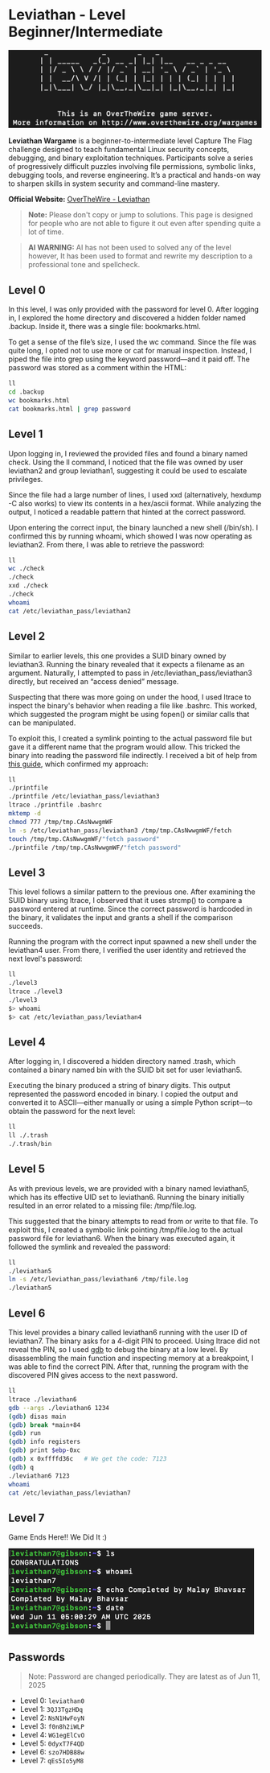 # Leviathan - Level Beginner/Intermediate

![Leviathan](../../assets/ctf/leviathan.png)

**Leviathan Wargame** is a beginner-to-intermediate level Capture The Flag challenge designed to teach fundamental Linux security concepts, debugging, and binary exploitation techniques. Participants solve a series of progressively difficult puzzles involving file permissions, symbolic links, debugging tools, and reverse engineering. It’s a practical and hands-on way to sharpen skills in system security and command-line mastery.

**Official Website:** [OverTheWire - Leviathan](https://overthewire.org/wargames/leviathan/)

> **Note:** Please don't copy or jump to solutions. This page is designed for people who are not able to figure it out even after spending quite a lot of time.

> **AI WARNING:** AI has not been used to solved any of the level however, It has been used to format and rewrite my description to a professional tone and spellcheck.

## Level 0

In this level, I was only provided with the password for level 0. After logging in, I explored the home directory and discovered a hidden folder named .backup. Inside it, there was a single file: bookmarks.html.

To get a sense of the file’s size, I used the wc command. Since the file was quite long, I opted not to use more or cat for manual inspection. Instead, I piped the file into grep using the keyword password—and it paid off. The password was stored as a comment within the HTML:

```bash
ll
cd .backup
wc bookmarks.html
cat bookmarks.html | grep password
```

## Level 1

Upon logging in, I reviewed the provided files and found a binary named check. Using the ll command, I noticed that the file was owned by user leviathan2 and group leviathan1, suggesting it could be used to escalate privileges.

Since the file had a large number of lines, I used xxd (alternatively, hexdump -C also works) to view its contents in a hex/ascii format. While analyzing the output, I noticed a readable pattern that hinted at the correct password.

Upon entering the correct input, the binary launched a new shell (/bin/sh). I confirmed this by running whoami, which showed I was now operating as leviathan2. From there, I was able to retrieve the password:

```bash
ll
wc ./check
./check
xxd ./check
./check
whoami
cat /etc/leviathan_pass/leviathan2
```

## Level 2

Similar to earlier levels, this one provides a SUID binary owned by leviathan3. Running the binary revealed that it expects a filename as an argument. Naturally, I attempted to pass in /etc/leviathan_pass/leviathan3 directly, but received an “access denied” message.

Suspecting that there was more going on under the hood, I used ltrace to inspect the binary's behavior when reading a file like .bashrc. This worked, which suggested the program might be using fopen() or similar calls that can be manipulated.

To exploit this, I created a symlink pointing to the actual password file but gave it a different name that the program would allow. This tricked the binary into reading the password file indirectly. I received a bit of help from [this guide](https://mayadevbe.me/posts/overthewire/leviathan/level2/), which confirmed my approach:

```bash
ll
./printfile
./printfile /etc/leviathan_pass/leviathan3
ltrace ./printfile .bashrc
mktemp -d
chmod 777 /tmp/tmp.CAsNwwgmWF
ln -s /etc/leviathan_pass/leviathan3 /tmp/tmp.CAsNwwgmWF/fetch
touch /tmp/tmp.CAsNwwgmWF/"fetch password"
./printfile /tmp/tmp.CAsNwwgmWF/"fetch password"
```

## Level 3

This level follows a similar pattern to the previous one. After examining the SUID binary using ltrace, I observed that it uses strcmp() to compare a password entered at runtime. Since the correct password is hardcoded in the binary, it validates the input and grants a shell if the comparison succeeds.

Running the program with the correct input spawned a new shell under the leviathan4 user. From there, I verified the user identity and retrieved the next level's password:

```bash
ll
./level3
ltrace ./level3
./level3
$> whoami
$> cat /etc/leviathan_pass/leviathan4
```

## Level 4

After logging in, I discovered a hidden directory named .trash, which contained a binary named bin with the SUID bit set for user leviathan5.

Executing the binary produced a string of binary digits. This output represented the password encoded in binary. I copied the output and converted it to ASCII—either manually or using a simple Python script—to obtain the password for the next level:

```bash
ll
ll ./.trash
./.trash/bin
```

## Level 5

As with previous levels, we are provided with a binary named leviathan5, which has its effective UID set to leviathan6. Running the binary initially resulted in an error related to a missing file: /tmp/file.log.

This suggested that the binary attempts to read from or write to that file. To exploit this, I created a symbolic link pointing /tmp/file.log to the actual password file for leviathan6. When the binary was executed again, it followed the symlink and revealed the password:

```bash
ll
./leviathan5
ln -s /etc/leviathan_pass/leviathan6 /tmp/file.log
./leviathan5
```

## Level 6

This level provides a binary called leviathan6 running with the user ID of leviathan7. The binary asks for a 4-digit PIN to proceed. Using ltrace did not reveal the PIN, so I used [gdb](/tools/gdb.md) to debug the binary at a low level. By disassembling the main function and inspecting memory at a breakpoint, I was able to find the correct PIN. After that, running the program with the discovered PIN gives access to the next password.

```bash
ll
ltrace ./leviathan6
gdb --args ./leviathan6 1234
(gdb) disas main
(gdb) break *main+84
(gdb) run
(gdb) info registers
(gdb) print $ebp-0xc
(gdb) x 0xffffd36c   # We get the code: 7123
(gdb) q
./leviathan6 7123
whoami
cat /etc/leviathan_pass/leviathan7
```

## Level 7

Game Ends Here!! We Did It :)

![Leviathan](../../assets/ctf/leviathan-final.png)

## Passwords

> Note: Password are changed periodically. They are latest as of Jun 11, 2025

- Level 0: `leviathan0`
- Level 1: `3QJ3TgzHDq`
- Level 2: `NsN1HwFoyN`
- Level 3: `f0n8h2iWLP`
- Level 4: `WG1egElCvO`
- Level 5: `0dyxT7F4QD`
- Level 6: `szo7HDB88w`
- Level 7: `qEs5Io5yM8`
